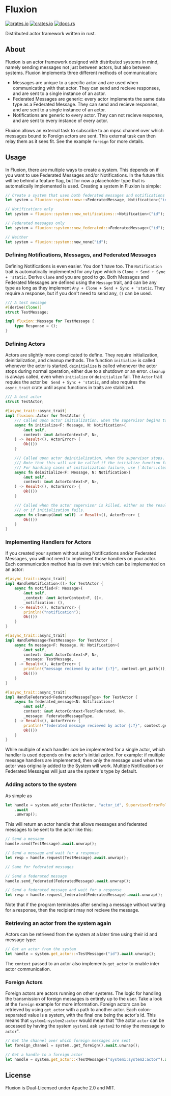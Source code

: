 # Fluxion
[![crates.io](https://img.shields.io/crates/l/fluxion?style=for-the-badge)](https://crates.io/crates/fluxion)
[![crates.io](https://img.shields.io/crates/v/fluxion?style=for-the-badge)](https://crates.io/crates/fluxion)
[![docs.rs](https://img.shields.io/docsrs/fluxion?style=for-the-badge)](https://docs.rs/fluxion)

Distributed actor framework written in rust.

## About

Fluxion is an actor framework designed with distributed systems in mind, namely sending messages not just between actors, but also between systems.
Fluxion implements three different methods of communication:
- Messages are unique to a specific actor and are used when communicating with that actor. They can send and recieve responses, and are sent to a single instance of an actor.
- Federated Messages are generic: every actor implements the same data type as a Federated Message. They can send and recieve responses, and are sent to a single instance of an actor.
- Notifications are generic to every actor. They can not recieve response, and are sent to every instance of every actor.

Fluxion allows an external task to subscribe to an mpsc channel over which messages bound to Foreign actors are sent. This external task can then relay them as it sees fit. See the example `foreign` for more details.

## Usage

In Fluxion, there are multiple ways to create a system. This depends on if you want to use Federated Messages and/or Notifications. In the future this will be behind a feature flag, but for now a placeholder type that is automatically implemented is used. Creating a system in Fluxion is simple:
```rust
// Create a system that uses both federated messages and notifications
let system = fluxion::system::new::<FederatedMessage, Notification>("id");

// Notifications only
let system = fluxion::system::new_notifications::<Notification>("id");

// Federated messages only
let system = fluxion::system::new_federated::<FederatedMessage>("id");

// Neither
let system = fluxion::system::new_none("id");
```
### Defining Notifications, Messages, and Federated Messages
Defining Notifications is even easier. You don't have too. The `Notification` trait is automatically implemented for any type which is `Clone + Send + Sync + 'static`. Derive `Clone` and you are good to go. Both Messages and Federated Messages are defined using the `Message` trait, and can be any type as long as they implement `Any + Clone + Send + Sync + 'static`. They require a response, but if you don't need to send any, `()` can be used.
```rust
/// A test message
#[derive(Clone)]
struct TestMessage;

impl fluxion::Message for TestMessage {
    type Response = ();
}
```
### Defining Actors
Actors are slightly more complicated to define. They require initialization, deinitialization, and cleanup methods. The function `initialize` is called whenever the actor is started. `deinitialize` is called whenever the actor stops during normal operation, either due to a shutdown or an error. `cleanup` is always called, even when `initialize` or `deinitialize` fail. The `Actor` trait requies the actor be ` Send + Sync + 'static`, and also requires the `async_trait` crate until async functions in traits are stabilized.
```rust
/// A test actor
struct TestActor;

#[async_trait::async_trait]
impl fluxion::Actor for TestActor {
    /// Called upon actor initialization, when the supervisor begins to run.
    async fn initialize<F: Message, N: Notification>(
        &mut self,
        context: &mut ActorContext<F, N>,
    ) -> Result<(), ActorError> {
        Ok(())
    }

    /// Called upon actor deinitialization, when the supervisor stops.
    /// Note that this will not be called if the initialize function fails.
    /// For handling cases of initialization failure, use [`Actor::cleanup`]
    async fn deinitialize<F: Message, N: Notification>(
        &mut self,
        context: &mut ActorContext<F, N>,
    ) -> Result<(), ActorError> {
        Ok(())
    }

    /// Called when the actor supervisor is killed, either as the result of a graceful shutdown
    /// or if initialization fails.
    async fn cleanup(&mut self) -> Result<(), ActorError> {
        Ok(())
    }
}
```

### Implementing Handlers for Actors
If you created your system without using Notifications and/or Federated Messages, you will not need to implement those handlers on your actor. Each communication method has its own trait which can be implemented on an actor:
```rust
#[async_trait::async_trait]
impl HandleNotification<()> for TestActor {
    async fn notified<F: Message>(
        &mut self,
        _context: &mut ActorContext<F, ()>,
        _notification: (),
    ) -> Result<(), ActorError> {
        println!("notification");
        Ok(())
    }
}

#[async_trait::async_trait]
impl HandleMessage<TestMessage> for TestActor {
    async fn message<F: Message, N: Notification>(
        &mut self,
        context: &mut ActorContext<F, N>,
        _message: TestMessage,
    ) -> Result<(), ActorError> {
        println!("message recieved by actor {:?}", context.get_path());
        Ok(())
    }
}

#[async_trait::async_trait]
impl HandleFederated<FederatedMessageType> for TestActor {
    async fn federated_message<N: Notification>(
        &mut self,
        context: &mut ActorContext<TestFederated, N>,
        _message: FederatedMessageType,
    ) -> Result<(), ActorError> {
        println!("federated message recieved by actor {:?}", context.get_path());
        Ok(())
    }
}
```
While multiple of each handler *can* be implemented for a single actor, which handler is used depends on the actor's initialization. For example: if multiple message handlers are implemented, then only the message used when the actor was originally added to the System will work. Multiple Notifications or Federated Messages will just use the system's type by default.

### Adding actors to the system
As simple as
```rust
let handle = system.add_actor(TestActor, "actor_id", SupervisorErrorPolicy::default())
    .await
    .unwrap();
```
This will return an actor handle that allows messages and federated messages to be sent to the actor like this:
```rust
// Send a message
handle.send(TestMessage).await.unwrap();

// Send a message and wait for a response
let resp = handle.request(TestMessage).await.unwrap();

// Same for federated messages

// Send a federated message
handle.send_federated(FederatedMessage).await.unwrap();

// Send a federated message and wait for a response
let resp = handle.request_federated(FederatedMessage).await.unwrap();
```
Note that if the program terminates after sending a message without waiting for a response, then the recipient may not recieve the message.

### Retrieving an actor from the system again
Actors can be retrieved from the system at a later time using their id and message type:
```rust
// Get an actor from the system
let handle = system.get_actor::<TestMessage>("id").await.unwrap();
```
The `context` passed to an actor also implements `get_actor` to enable inter actor communication.

### Foreign Actors
Foreign actors are actors running on other systems. The logic for handling the transmission of foreign messages is entirely up to the user. Take a look at the `foreign` example for more information. Foreign actors can be retrieved by using `get_actor` with a path to another actor. Each colon-separated value is a system, with the final one being the actor's id. This means that `system1:system2:actor` would mean that "the actor `actor` can be accessed by having the system `system1` ask `system2` to relay the message to `actor`".
```rust
// Get the channel over which foreign messages are sent
let foreign_channel = system..get_foreign().await.unwrap();

// Get a handle to a foreign actor
let handle = system.get_actor::<TestMessage>("system1:system2:actor").await.unwrap();
```

## License
Fluxion is Dual-Licensed under Apache 2.0 and MIT.